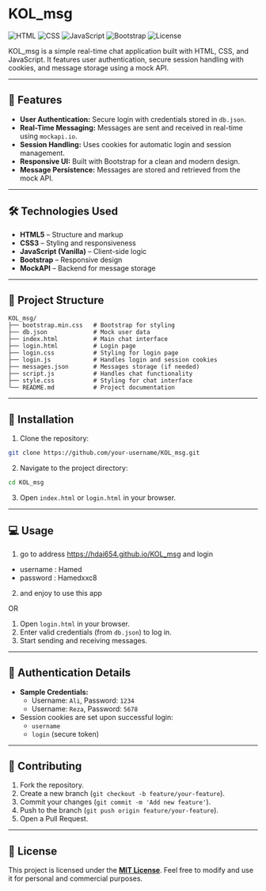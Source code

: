 # KOL_msg
![HTML](https://img.shields.io/badge/HTML-5-red)
![CSS](https://img.shields.io/badge/CSS-3-blue)
![JavaScript](https://img.shields.io/badge/JavaScript-ES6-yellow)
![Bootstrap](https://img.shields.io/badge/Bootstrap-4.x-purple)
![License](https://img.shields.io/badge/License-MIT-green)

KOL_msg is a simple real-time chat application built with HTML, CSS, and JavaScript. It features user authentication, secure session handling with cookies, and message storage using a mock API.

---

## 🚀 Features
- **User Authentication:** Secure login with credentials stored in `db.json`.
- **Real-Time Messaging:** Messages are sent and received in real-time using `mockapi.io`.
- **Session Handling:** Uses cookies for automatic login and session management.
- **Responsive UI:** Built with Bootstrap for a clean and modern design.
- **Message Persistence:** Messages are stored and retrieved from the mock API.

---

## 🛠️ Technologies Used
- **HTML5** – Structure and markup  
- **CSS3** – Styling and responsiveness  
- **JavaScript (Vanilla)** – Client-side logic  
- **Bootstrap** – Responsive design  
- **MockAPI** – Backend for message storage  

---

## 📂 Project Structure
```plaintext
KOL_msg/
├── bootstrap.min.css   # Bootstrap for styling
├── db.json             # Mock user data
├── index.html          # Main chat interface
├── login.html          # Login page
├── login.css           # Styling for login page
├── login.js            # Handles login and session cookies
├── messages.json       # Messages storage (if needed)
├── script.js           # Handles chat functionality
├── style.css           # Styling for chat interface
└── README.md           # Project documentation
```

---

## 🚦 Installation
1. Clone the repository:
```bash
git clone https://github.com/your-username/KOL_msg.git
```
2. Navigate to the project directory:
```bash
cd KOL_msg
```
3. Open `index.html` or `login.html` in your browser.

---

## 💻 Usage
1. go to address   https://hdai654.github.io/KOL_msg   and login 
- username : Hamed
- password : Hamedxxc8
2. and enjoy to use this app

OR

1. Open `login.html` in your browser.  
2. Enter valid credentials (from `db.json`) to log in.  
3. Start sending and receiving messages.  

---

## 🔐 Authentication Details
- **Sample Credentials:**
  - Username: `Ali`, Password: `1234`
  - Username: `Reza`, Password: `5678`
- Session cookies are set upon successful login:
  - `username`
  - `login` (secure token)


---

## 🌟 Contributing
1. Fork the repository.  
2. Create a new branch (`git checkout -b feature/your-feature`).  
3. Commit your changes (`git commit -m 'Add new feature'`).  
4. Push to the branch (`git push origin feature/your-feature`).  
5. Open a Pull Request.  

---

## 📄 License
This project is licensed under the [**MIT License**](LICENSE). Feel free to modify and use it for personal and commercial purposes.
